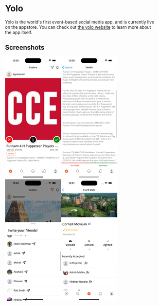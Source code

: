 # Yolo
Yolo is the world's first event-based social media app, and is currently live on the appstore. You can check out [the yolo website](https://yolocornell.com) to learn more about the app itself.

## Screenshots
<table>
    <tr>
        <img src="assets/screenshots/one.png" alt="one" height="400" />
        <img src="assets/screenshots/two.png" alt="two" height="400" />
        <img src="assets/screenshots/three.png" alt="three" height="400" />
        <img src="assets/screenshots/four.png" alt="four" height="400" />
    </tr>
</table>
